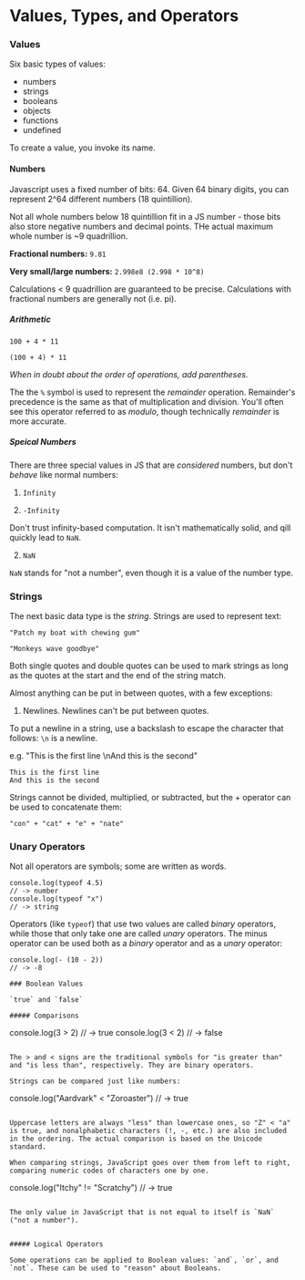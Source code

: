 # Values, Types, and Operators

### Values

Six basic types of values:
- numbers
- strings
- booleans
- objects
- functions
- undefined

To create a value, you invoke its name.

#### Numbers

Javascript uses a fixed number of bits: 64. Given 64 binary digits, you can represent 2^64 different numbers (18 quintillion).

Not all whole numbers below 18 quintillion fit in a JS number - those bits also store negative numbers and decimal points. THe actual maximum whole number is ~9 quadrillion.

**Fractional numbers:** `9.81`

**Very small/large numbers:** `2.998e8 (2.998 * 10^8)`

Calculations < 9 quadrillion are guaranteed to be precise. Calculations with fractional numbers are generally not (i.e. pi).

##### Arithmetic

`100 + 4 * 11`

`(100 + 4) * 11`

_When in doubt about the order of operations, add parentheses._

The the `%` symbol is used to represent the _remainder_ operation. Remainder's precedence is the same as that of multiplication and division. You'll often see this operator referred to as _modulo_, though technically _remainder_ is more accurate.

##### Speical Numbers

There are three special values in JS that are _considered_ numbers, but don't _behave_ like normal numbers:

1. `Infinity`

2. `-Infinity`

Don't trust infinity-based computation. It isn't mathematically solid, and qill quickly lead to `NaN`.

2. `NaN`

`NaN` stands for "not a number", even though it is a value of the number type.

### Strings

The next basic data type is the _string_. Strings are used to represent text:

`"Patch my boat with chewing gum"`

`"Monkeys wave goodbye"`

Both single quotes and double quotes can be used to mark strings as long as the quotes at the start and the end of the string match.

Almost anything can be put in between quotes, with a few exceptions:

1. Newlines. Newlines can't be put between quotes.

To put a newline in a string, use a backslash to escape the character that follows: `\n` is a newline.

e.g. "This is the first line \nAnd this is the second"

```
This is the first line
And this is the second
```

Strings cannot be divided, multiplied, or subtracted, but the + operator can be used to concatenate them:

```
"con" + "cat" + "e" + "nate"
```

### Unary Operators

Not all operators are symbols; some are written as words.

```
console.log(typeof 4.5)
// -> number
console.log(typeof "x")
// -> string
```

Operators (like `typeof`) that use two values are called _binary_ operators, while those that only take one are called _unary_ operators. The minus operator can be used both as a _binary_ operator and as a _unary_ operator:

```
console.log(- (10 - 2))
// -> -8

### Boolean Values

`true` and `false`

##### Comparisons

```
console.log(3 > 2)
// -> true
console.log(3 < 2)
// -> false
```

The > and < signs are the traditional symbols for "is greater than" and "is less than", respectively. They are binary operators.

Strings can be compared just like numbers:

```
console.log("Aardvark" < "Zoroaster")
// -> true
```

Uppercase letters are always "less" than lowercase ones, so "Z" < "a" is true, and nonalphabetic characters (!, -, etc.) are also included in the ordering. The actual comparison is based on the Unicode standard.

When comparing strings, JavaScript goes over them from left to right, comparing numeric codes of characters one by one.

```
console.log("Itchy" != "Scratchy")
// -> true
```

The only value in JavaScript that is not equal to itself is `NaN` ("not a number").


##### Logical Operators

Some operations can be applied to Boolean values: `and`, `or`, and `not`. These can be used to "reason" about Booleans.


